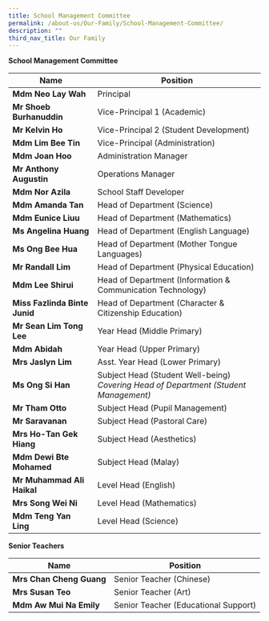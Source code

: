 ```yaml
---
title: School Management Committee
permalink: /about-us/Our-Family/School-Management-Committee/
description: ""
third_nav_title: Our Family
---
```

**School Management Committee**

|Name | Position |
| -------- | -------- |
| **Mdm Neo Lay Wah**     | Principal     | 
|**Mr Shoeb Burhanuddin**|Vice-Principal 1 (Academic)
|**Mr Kelvin Ho**|Vice-Principal 2 (Student Development)
|**Mdm Lim Bee Tin**|Vice-Principal (Administration)
|**Mdm Joan Hoo**|Administration Manager
|**Mr Anthony Augustin**|Operations Manager
|**Mdm Nor Azila**|School Staff Developer
|**Mdm Amanda Tan**|Head of Department (Science)
|**Mdm Eunice Liuu**|Head of Department (Mathematics)
|**Ms Angelina Huang**|Head of Department (English Language)|
|**Ms Ong Bee Hua**|Head of Department (Mother Tongue Languages)
|**Mr Randall Lim**|Head of Department (Physical Education)
|**Mdm Lee Shirui**|Head of Department (Information & Communication Technology)
|**Miss Fazlinda Binte Junid**|Head of Department (Character & Citizenship Education)
|**Mr Sean Lim Tong Lee**|	Year Head (Middle Primary) 
|**Mdm Abidah**|Year Head (Upper Primary)
|**Mrs Jaslyn Lim**|Asst. Year Head (Lower Primary)
|**Ms Ong Si Han**|Subject Head (Student Well-being)  <br>_Covering Head of Department (Student Management)_
|**Mr Tham Otto**|Subject Head (Pupil Management)
|**Mr Saravanan**|Subject Head (Pastoral Care)
|**Mrs Ho-Tan Gek Hiang**|Subject Head (Aesthetics)
|**Mdm Dewi Bte Mohamed**|Subject Head (Malay)
|**Mr Muhammad Ali Haikal**|Level Head (English)
|**Mrs Song Wei Ni**|Level Head (Mathematics)
|**Mdm Teng Yan Ling**|Level Head (Science)

**Senior Teachers**

|Name | Position |
| -------- | -------- |
|**Mrs Chan Cheng Guang**|Senior Teacher (Chinese)
|**Mrs Susan Teo**|Senior Teacher (Art)
|**Mdm Aw Mui Na Emily**|Senior Teacher (Educational Support)